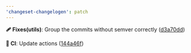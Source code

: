 ```yaml
---
'changeset-changelogen': patch
---
```


**🩹 Fixes(utils)**: Group the commits without semver correctly ([d3a70dd](https://github.com/SettingDust/changeset-changelogen/commit/d3a70dd))

**🤖 CI**: Update actions ([144a46f](https://github.com/SettingDust/changeset-changelogen/commit/144a46f))
